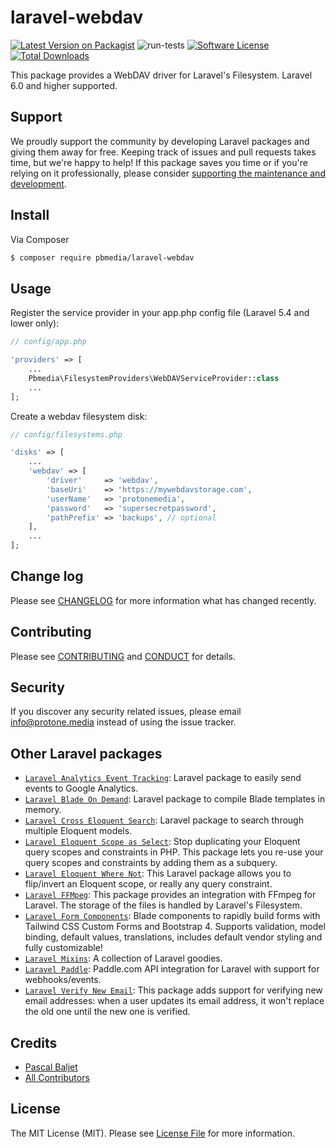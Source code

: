 # laravel-webdav

[![Latest Version on Packagist][ico-version]][link-packagist]
![run-tests](https://github.com/protonemedia/laravel-webdav/workflows/run-tests/badge.svg)
[![Software License][ico-license]](LICENSE.md)
[![Total Downloads][ico-downloads]][link-downloads]

This package provides a WebDAV driver for Laravel's Filesystem. Laravel 6.0 and higher supported.

## Support

We proudly support the community by developing Laravel packages and giving them away for free. Keeping track of issues and pull requests takes time, but we're happy to help! If this package saves you time or if you're relying on it professionally, please consider [supporting the maintenance and development](https://github.com/sponsors/pascalbaljet).

## Install

Via Composer

``` bash
$ composer require pbmedia/laravel-webdav
```

## Usage

Register the service provider in your app.php config file (Laravel 5.4 and lower only):

``` php
// config/app.php

'providers' => [
    ...
    Pbmedia\FilesystemProviders\WebDAVServiceProvider::class
    ...
];
```

Create a webdav filesystem disk:

``` php
// config/filesystems.php

'disks' => [
	...
	'webdav' => [
	    'driver'     => 'webdav',
	    'baseUri'    => 'https://mywebdavstorage.com',
	    'userName'   => 'protonemedia',
	    'password'   => 'supersecretpassword',
	    'pathPrefix' => 'backups', // optional
	],
	...
];
```

## Change log

Please see [CHANGELOG](CHANGELOG.md) for more information what has changed recently.

## Contributing

Please see [CONTRIBUTING](CONTRIBUTING.md) and [CONDUCT](CONDUCT.md) for details.

## Security

If you discover any security related issues, please email info@protone.media instead of using the issue tracker.

## Other Laravel packages

* [`Laravel Analytics Event Tracking`](https://github.com/protonemedia/laravel-analytics-event-tracking): Laravel package to easily send events to Google Analytics.
* [`Laravel Blade On Demand`](https://github.com/protonemedia/laravel-blade-on-demand): Laravel package to compile Blade templates in memory.
* [`Laravel Cross Eloquent Search`](https://github.com/protonemedia/laravel-cross-eloquent-search): Laravel package to search through multiple Eloquent models.
* [`Laravel Eloquent Scope as Select`](https://github.com/protonemedia/laravel-eloquent-scope-as-select): Stop duplicating your Eloquent query scopes and constraints in PHP. This package lets you re-use your query scopes and constraints by adding them as a subquery.
* [`Laravel Eloquent Where Not`](https://github.com/protonemedia/laravel-eloquent-where-not): This Laravel package allows you to flip/invert an Eloquent scope, or really any query constraint.
* [`Laravel FFMpeg`](https://github.com/protonemedia/laravel-ffmpeg): This package provides an integration with FFmpeg for Laravel. The storage of the files is handled by Laravel's Filesystem.
* [`Laravel Form Components`](https://github.com/protonemedia/laravel-form-components): Blade components to rapidly build forms with Tailwind CSS Custom Forms and Bootstrap 4. Supports validation, model binding, default values, translations, includes default vendor styling and fully customizable!
* [`Laravel Mixins`](https://github.com/protonemedia/laravel-mixins): A collection of Laravel goodies.
* [`Laravel Paddle`](https://github.com/protonemedia/laravel-paddle): Paddle.com API integration for Laravel with support for webhooks/events.
* [`Laravel Verify New Email`](https://github.com/protonemedia/laravel-verify-new-email): This package adds support for verifying new email addresses: when a user updates its email address, it won't replace the old one until the new one is verified.

## Credits

- [Pascal Baljet][link-author]
- [All Contributors][link-contributors]

## License

The MIT License (MIT). Please see [License File](LICENSE.md) for more information.

[ico-version]: https://img.shields.io/packagist/v/pbmedia/laravel-webdav.svg?style=flat-square
[ico-license]: https://img.shields.io/badge/license-MIT-brightgreen.svg?style=flat-square
[ico-downloads]: https://img.shields.io/packagist/dt/pbmedia/laravel-webdav.svg?style=flat-square

[link-packagist]: https://packagist.org/packages/pbmedia/laravel-webdav
[link-downloads]: https://packagist.org/packages/pbmedia/laravel-webdav
[link-author]: https://github.com/pascalbaljet
[link-contributors]: ../../contributors
